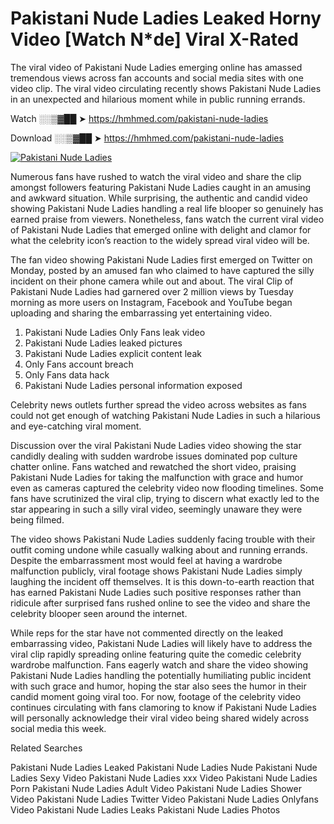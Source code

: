 ﻿# Pakistani Nude Ladies Leaked Horny Video [Watch N*de] Viral X-Rated

The viral video of ﻿Pakistani Nude Ladies emerging online has amassed tremendous views across fan accounts and social media sites with one video clip. The viral video circulating recently shows ﻿Pakistani Nude Ladies in an unexpected and hilarious moment while in public running errands. 

Watch ░░▒▓██ ➤ https://hmhmed.com/pakistani-nude-ladies

Download ░░▒▓██ ➤ https://hmhmed.com/pakistani-nude-ladies

[![Pakistani Nude Ladies](https://i.imgur.com/dJHk4Zq.gif)](https://hmhmed.com/pakistani-nude-ladies)

Numerous fans have rushed to watch the viral video and share the clip amongst followers featuring ﻿Pakistani Nude Ladies caught in an amusing and awkward situation. While surprising, the authentic and candid video showing ﻿Pakistani Nude Ladies handling a real life blooper so genuinely has earned praise from viewers. Nonetheless, fans watch the current viral video of ﻿Pakistani Nude Ladies that emerged online with delight and clamor for what the celebrity icon’s reaction to the widely spread viral video will be.

The fan video showing ﻿Pakistani Nude Ladies first emerged on Twitter on Monday, posted by an amused fan who claimed to have captured the silly incident on their phone camera while out and about. The viral Clip of ﻿Pakistani Nude Ladies had garnered over 2 million views by Tuesday morning as more users on Instagram, Facebook and YouTube began uploading and sharing the embarrassing yet entertaining video. 

1. ﻿Pakistani Nude Ladies Only Fans leak video
2. ﻿Pakistani Nude Ladies leaked pictures
3. ﻿Pakistani Nude Ladies explicit content leak
4. Only Fans account breach
5. Only Fans data hack
6. ﻿Pakistani Nude Ladies personal information exposed

Celebrity news outlets further spread the video across websites as fans could not get enough of watching ﻿Pakistani Nude Ladies in such a hilarious and eye-catching viral moment. 

Discussion over the viral ﻿Pakistani Nude Ladies video showing the star candidly dealing with sudden wardrobe issues dominated pop culture chatter online. Fans watched and rewatched the short video, praising ﻿Pakistani Nude Ladies for taking the malfunction with grace and humor even as cameras captured the celebrity video now flooding timelines. Some fans have scrutinized the viral clip, trying to discern what exactly led to the star appearing in such a silly viral video, seemingly unaware they were being filmed.

The video shows ﻿Pakistani Nude Ladies suddenly facing trouble with their outfit coming undone while casually walking about and running errands. Despite the embarrassment most would feel at having a wardrobe malfunction publicly, viral footage shows ﻿Pakistani Nude Ladies simply laughing the incident off themselves. It is this down-to-earth reaction that has earned ﻿Pakistani Nude Ladies such positive responses rather than ridicule after surprised fans rushed online to see the video and share the celebrity blooper seen around the internet.  

While reps for the star have not commented directly on the leaked embarrassing video, ﻿Pakistani Nude Ladies will likely have to address the viral clip rapidly spreading online featuring quite the comedic celebrity wardrobe malfunction. Fans eagerly watch and share the video showing ﻿Pakistani Nude Ladies handling the potentially humiliating public incident with such grace and humor, hoping the star also sees the humor in their candid moment going viral too. For now, footage of the celebrity video continues circulating with fans clamoring to know if ﻿Pakistani Nude Ladies will personally acknowledge their viral video being shared widely across social media this week.

Related Searches

﻿Pakistani Nude Ladies Leaked
﻿Pakistani Nude Ladies Nude
﻿Pakistani Nude Ladies Sexy Video
﻿Pakistani Nude Ladies xxx Video
﻿Pakistani Nude Ladies Porn
﻿Pakistani Nude Ladies Adult Video
﻿Pakistani Nude Ladies Shower Video
﻿Pakistani Nude Ladies Twitter Video
﻿Pakistani Nude Ladies Onlyfans Video
﻿Pakistani Nude Ladies Leaks
﻿Pakistani Nude Ladies Photos